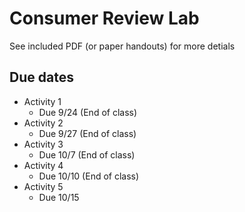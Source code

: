 # Consumer Review Lab
See included PDF (or paper handouts) for more detials

## Due dates
- Activity 1
  - Due 9/24 (End of class)
- Activity 2
  - Due 9/27 (End of class)
- Activity 3
  - Due 10/7 (End of class)
- Activity 4
  - Due 10/10 (End of class)
- Activity 5
  - Due 10/15
